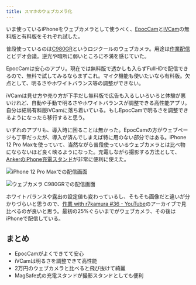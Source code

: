 ```yaml
---
title: スマホのウェブカメラ化
---
```

いま使っているiPhoneをウェブカメラとして使うべく、[EpocCam](https://www.elgato.com/ja/epoccam)と[iVCam](https://www.e2esoft.com/ivcam/)の無料版と有料版をそれぞれ試した。

普段使っているのは[C980GR](https://r7kamura.com/articles/2020-09-23-web-camera)というロジクールのウェブカメラ。用途は[作業配信](https://www.youtube.com/c/r7kamura)とビデオ会議。逆光や暗所に弱いところに不満を感じていた。

EpocCamは安心のアプリ。現在では無料版で透かしも入らずFullHDで配信できるので、無料で試してみるならまずこれ。マイク機能も使いたいなら有料版。欠点として、明るさやホワイトバランス等の調整ができない。

iVCamは見せ方や売り方が下手だし無料版で広告も入るしいろいろと体験が悪いけれど、自動や手動で明るさやホワイトバランスが調整できる高性能アプリ。自分は結局有料版iVCamに落ち着いている。もしEpocCamで明るさを調整できるようになったら移行すると思う。

いずれのアプリも、導入時に困ることは無かった。EpocCamの方がウェブページも丁寧だったが、導入が済んでしまえば特に用のない部分ではある。iPhone 12 Pro Maxを使っていて、当然ながら普段使っているウェブカメラとは比べ物にならないほど良く映るようになった。充電しながら撮影する方法として、[AnkerのiPhone充電スタンド](https://r7kamura.com/articles/2021-09-06-anker-iphone-stand)が非常に便利に使えた。

![](https://lh3.googleusercontent.com/docs/ADP-6oEcHppqo20BwBsjmFDIW6t1Rz174H7xbeexiUz9T8WMpnON00FgbE_4QkmWzl9U91terAOY-nSxGI4Bxx7_lLxtTRGejE1HYX236opkfqb5KyiZ4bgCInUK3EEAETBcPBcBb8bNX3z4fXGYLQI1QcSstTwH4pQO3gFiceb-KAksI_6UACG4ByuM1jduVSDwGQVFL_ag9rFp_nfFWhnVOqEFs8XwLQ28ZPwPpexBs0OsyKu8zip5416atMF7nvPFunwFfQqGVpptWpFxkoBBAARpiWkzsJDRxWElw_Gw_fqBbqjq1Nkf9rbgBlTptgJtkG_Eff86qmQ7VjBObHqWY0pnegG-1DH1iorK0rA1rRkFaY7M_z9hAesx0WzqADa5rTZ858ogUSUxlc48yFo2hZmgOckNU2fBOq1905TewnrSiOZQmh-YxYYdz0SjWIRAr3mayOwkZsh-Hgt04cJloCBwWDINHiSNfw26isAAV0LubGYxYJ-5BeQ455IcUM631feFtQBieCgQ_mHE_IBjgidSXRd-Ex4Pzb013K_6KsfCGOvK4RtYI_Oa6AJz_B1vJBv0egxJKi0LlDCZLqTXK4cr7RrVAe6eSGjr80sFMGScuz0iFUDN_uEHTxnPKSLmHMfeXt6EbCQSiUfhaCagnmbZGtgCx-SFA_-DGpNf_q6CPvfL1bHvGwobTJsYgOX9GpRJ4ChPUnOXjQ4BMZOsZqFd3wE0Yk2GVFLedMG5jQY50tb4b65lP1dpRNDUUYRrNzvyiMHe-a85j694MBye417MC44lJwAcVU49xQaQkiMXt9SzjoWbu6bgu8hDjWKJc0G_to9oxFsaOK_RzM9mGN13TmLiNTZnoMVdXKIKFgL23vUYjAdXK9gudzYy7NUahEcsjLZHJjrFNuO5j2BXGWonKK88FyOAEEoDR2qQBWym3W-4jtLQQ-9xfX0mAwqtts5C0zFhSyuf2cYdFmX6iEEjiYwWunSQw_vC0KlvuWhz92i436fMwjcGJtzFrMmJTg7hU2nOvrrT-kN8kzxanmTiOKJiRZXdfHEv8AzqlOscoQjFg2jlI3PB0IK1O9wCDlO7yXUIkjXMUSqOwVUrW_KZFkdPo6uItoJ2-0HEtXGAFwDob6FAlz-q-yRDZpzeaOBOl6TQrwVT1pztQvkT5HojpvY7z26yLrN1xunsGVb_wKJfeRY-9C02khOB39Lnst4uleWtEmOd39scQV60Xkd5XOzti5_W7yWupnwrYugWGbBa "iPhone 12 Pro Maxでの配信画面")

![](https://lh3.googleusercontent.com/docs/ADP-6oHKb1_sjev8UHHYJe479GItuU-o7AxSTyhYjfiVJ__rfMlzVXesNkYmnMWPIgvQN8SLjd1CYKijUVyWoxiaGI1AqLIVJ57CIeDLj-j733WuysKLbofXHAJjW9MIqRJ1F-7AbK7VzGo42UB-mtWB9CmX714Hw08A-WwwuC-YT5uD9mksGFAN2dN0efDnN7ob4wE65TuSYlAAIrpEfn97gZljxq2-jCfHuW096lwTQ11dKBwavL14VGbqvtrycw8EpO9jKvLPY-JRryPX-SUbG9MfXZn1tnkLVITWxIPpgpaWXGOxR6FSmBHC8-v_CQrdJdXvxrMCCd1baYHlkMMa-vTynSHU8ofgcr9mxgvQvfFThzO7wrJhMmlelRwhGNy5FZVGQvD83vjeJfdzYWykdktwXx1m0b6w80ul8WnvORPGHchHJ2MTqkrXD5rP1gssiwoqFQhocohWG_JElGMs1aGRiPQxeDkfGvi2ShMzZY4nKpDDDfson2rY-QAQxVdCN_WekGQviygQMGLZOq_slpRjpBziLGXEAon3kBxwsJ11Z-FccPyhJ1WZ9Euap0-QOQi9IPQI8aSArxkfPhVIJ1L8z-qe56CpertsgRWJftMsQGZK_dA35_fdcq2wp5GTIGQHYKx5ddgMpFc96CVW9ZBVo4wG8Bj6dUIkNZkZW3yE-lKlnY4fNJjOMAb3fREpB4-sR37tcuZxxoY9j1v6iJ4JXCsEihjqIn4E8rUauMj_8s7L3y6SMwkIDtGxsk07ef-Ct1IHezt8T3E9HClmK1W65l-JkHSeAAuPHhzBcgOJI-5GiRUIAvhT1UXx1SMMxficyM-e_iDg_hqNNOmsXeZVP-NCrAWV7SffXgt5qwgD2rPVV7lO85_bQnccgO7EirlFI373Z-rKVKhoKWlcXU6X5Tlz590XCBTbTOscVMC1x3VSMyRiXlRYn-CWWdg0Qa_ImMAtrmnzqbXv9gwqeElW83KaDHYP0TZlaFXzlgW_XrBDyWZ9Xi_5_BJsnEMvNtaU-t8TqpFQzdHOoxMNfBCLYrgdaL_EGhP5URbr14_h32EQTPY_cJ17NNw3u1jTnIXkayr7NcplJMKIDiMiLjOdj7jMUoIUYZ7dcbjAQl3dcz9JLqVSWXoW9yA78Syk57Vn1GgzdysLpNF2NPlaeuGRWmvgJr_pPDQ1kZqayG6sbLGb0RByPyuExrB6af6UM3NO2PEIO86TlSOFj3L0UPWn_KLpF04emnaRDoGabmjvD3N8 "ウェブカメラ C980GRでの配信画面")

ホワイトバランスや露出の設定値も変わっているし、そもそも画像だと違いが分かりづらいと思うので、[作業 with r7kamura #36 - YouTube](https://www.youtube.com/watch?v=Nmf0NRTqbyw)のアーカイブで見比べるのが良いと思う。最初の25%ぐらいまでがウェブカメラ、その後はiPhoneで配信している。

まとめ
---

*   EpocCamがよくできてて安心
*   iVCamは明るさを調整できて高性能
*   2万円のウェブカメラと比べると飛び抜けて綺麗
*   MagSafe式の充電スタンドが撮影スタンドとしても便利
